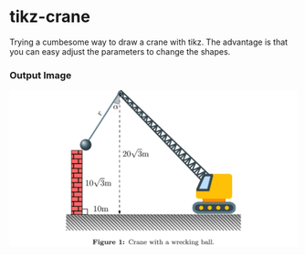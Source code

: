 # tikz-crane
Trying a cumbesome way to draw a crane with tikz. The advantage is that you can easy adjust the parameters to change the shapes.

### Output Image
![](output.jpg)